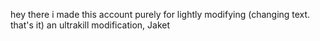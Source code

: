 hey there
i made this account purely for lightly modifying (changing text. that's it) an ultrakill modification, Jaket
<!---
something-wicked-aa/something-wicked-aa is a ✨ special ✨ repository because its `README.md` (this file) appears on your GitHub profile.
You can click the Preview link to take a look at your changes.
--->
